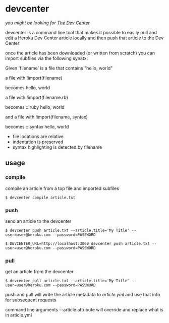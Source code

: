 # devcenter
_you might be looking for [The Dev Center](http://github.com/heroku/dev-center)_

devcenter is a command line tool that makes it possible to easily pull and edit a 
Heroku Dev Center article locally and then push that article to the Dev Center

once the article has been downloaded (or written from scratch) you can import subfiles
via the following synatx:

Given 'filename' is a file that contains "hello, world"

a file with
    !import(filename)

becomes
    hello, world

a file with
    !import(filename.rb)

becomes
    :::ruby
    hello, world

and a file with 
    !import(filename, syntax)

becomes
    :::syntax
    hello, world


- file locations are relative
- indentation is preserved
- syntax highlighting is detected by filename

## usage

### compile
compile an article from a top file and imported subfiles

    $ devcenter compile article.txt

### push
send an article to the devcenter

    $ devcenter push article.txt --article.title='My Title' --user=user@heroku.com --password=PASSWORD

    $ DEVCENTER_URL=http://localhost:3000 devcenter push article.txt --user=user@heroku.com --password=PASSWORD

### pull
get an article from the devcenter

    $ devcenter pull article.txt --article.title='My Title' --user=user@heroku.com --password=PASSWORD

push and pull will write the article metadata to *article.yml* and use that info for subsequent requests

command line arguments --article.attribute will override and replace what is in article.yml
